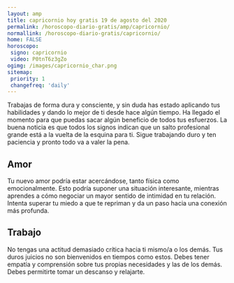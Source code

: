```yaml
---
layout: amp
title: capricornio hoy gratis 19 de agosto del 2020 
permalink: /horoscopo-diario-gratis/amp/capricornio/
normallink: /horoscopo-diario-gratis/capricornio/
home: FALSE
horoscopo:
 signo: capricornio
 video: P0tnT6z3gZo
ogimg: /images/capricornio_char.png
sitemap:
 priority: 1
 changefreq: 'daily'
---
```



Trabajas de forma dura y consciente, y sin duda has estado aplicando tus habilidades y dando lo mejor de ti desde hace algún tiempo. Ha llegado el momento para que puedas sacar algún beneficio de todos tus esfuerzos. La buena noticia es que todos los signos indican que un salto profesional grande está a la vuelta de la esquina para ti. Sigue trabajando duro y ten paciencia y pronto todo va a valer la pena.

## Amor

Tu nuevo amor podría estar acercándose, tanto física como emocionalmente. Esto podría suponer una situación interesante, mientras aprendes a cómo negociar un mayor sentido de intimidad en tu relación. Intenta superar tu miedo a que te repriman y da un paso hacia una conexión más profunda.

## Trabajo

No tengas una actitud demasiado crítica hacia ti mismo/a o los demás. Tus duros juicios no son bienvenidos en tiempos como estos. Debes tener empatía y comprensión sobre tus propias necesidades y las de los demás. Debes permitirte tomar un descanso y relajarte.